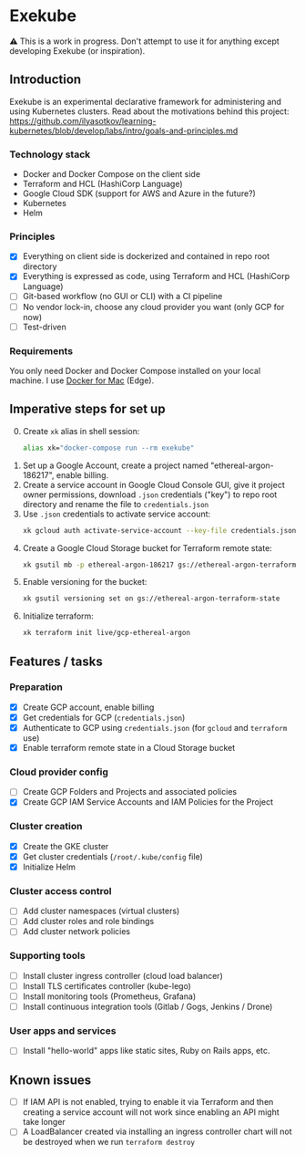 # Exekube

⚠️ This is a work in progress. Don't attempt to use it for anything except developing Exekube (or inspiration).

## Introduction

Exekube is an experimental declarative framework for administering and using Kubernetes clusters. Read about the motivations behind this project: <https://github.com/ilyasotkov/learning-kubernetes/blob/develop/labs/intro/goals-and-principles.md>

### Technology stack

- Docker and Docker Compose on the client side
- Terraform and HCL (HashiCorp Language)
- Google Cloud SDK (support for AWS and Azure in the future?)
- Kubernetes
- Helm

### Principles

- [x] Everything on client side is dockerized and contained in repo root directory
- [x] Everything is expressed as code, using Terraform and HCL (HashiCorp Language)
- [ ] Git-based workflow (no GUI or CLI) with a CI pipeline
- [ ] No vendor lock-in, choose any cloud provider you want (only GCP for now)
- [ ] Test-driven

### Requirements

You only need Docker and Docker Compose installed on your local machine. I use [Docker for Mac](https://docs.docker.com/docker-for-mac/install/) (Edge).

## Imperative steps for set up

0. Create `xk` alias in shell session:
    ```bash
    alias xk="docker-compose run --rm exekube"
    ```
1. Set up a Google Account, create a project named "ethereal-argon-186217", enable billing.
2. Create a service account in Google Cloud Console GUI, give it project owner permissions, download `.json` credentials ("key") to repo root directory and rename the file to `credentials.json`
3. Use `.json` credentials to activate service account:
    ```sh
    xk gcloud auth activate-service-account --key-file credentials.json
    ```
4. Create a Google Cloud Storage bucket for Terraform remote state:
    ```sh
    xk gsutil mb -p ethereal-argon-186217 gs://ethereal-argon-terraform-state
    ```
5. Enable versioning for the bucket:
    ```sh
    xk gsutil versioning set on gs://ethereal-argon-terraform-state
    ```
6. Initialize terraform:
    ```sh
    xk terraform init live/gcp-ethereal-argon
    ```

## Features / tasks

### Preparation

- [x] Create GCP account, enable billing
- [x] Get credentials for GCP (`credentials.json`)
- [x] Authenticate to GCP using `credentials.json` (for `gcloud` and `terraform` use)
- [x] Enable terraform remote state in a Cloud Storage bucket

### Cloud provider config

- [ ] Create GCP Folders and Projects and associated policies
- [x] Create GCP IAM Service Accounts and IAM Policies for the Project

### Cluster creation

- [x] Create the GKE cluster
- [x] Get cluster credentials (`/root/.kube/config` file)
- [x] Initialize Helm

### Cluster access control

- [ ] Add cluster namespaces (virtual clusters)
- [ ] Add cluster roles and role bindings
- [ ] Add cluster network policies

### Supporting tools

- [ ] Install cluster ingress controller (cloud load balancer)
- [ ] Install TLS certificates controller (kube-lego)
- [ ] Install monitoring tools (Prometheus, Grafana)
- [ ] Install continuous integration tools (Gitlab / Gogs, Jenkins / Drone)

### User apps and services

- [ ] Install "hello-world" apps like static sites, Ruby on Rails apps, etc.

## Known issues

- [ ] If IAM API is not enabled, trying to enable it via Terraform and then creating a service account will not work since enabling an API might take longer
- [ ] A LoadBalancer created via installing an ingress controller chart will not be destroyed when we run `terraform destroy`
